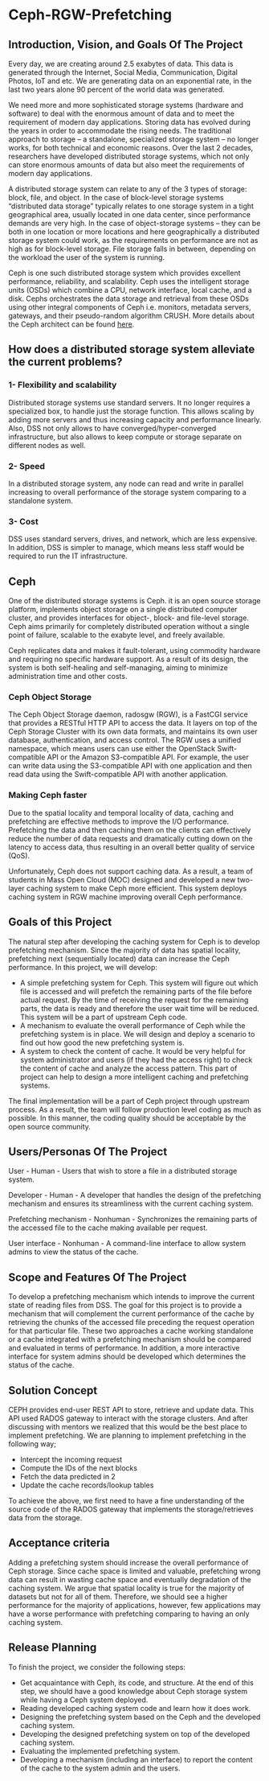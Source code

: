 # Ceph-RGW-Prefetching

## Introduction, Vision, and Goals Of The Project

Every day, we are creating around 2.5 exabytes of data. This data is generated through the Internet, Social Media, Communication, Digital Photos, IoT and etc. We are generating data on an exponential rate, in the last two years alone 90 percent of the world data was generated.

We need more and more sophisticated storage systems (hardware and software) to deal with the enormous amount of data and to meet the requirement of modern day applications. Storing data has evolved during the years in order to accommodate the rising needs. The traditional approach to storage – a standalone, specialized storage system – no longer works, for both technical and economic reasons. Over the last 2 decades, researchers have developed distributed storage systems, which not only can store enormous amounts of data but also meet the requirements of modern day applications. 

A distributed storage system can relate to any of the 3 types of storage: block, file, and object. In the case of block-level storage systems “distributed data storage” typically relates to one storage system in a tight geographical area, usually located in one data center, since performance demands are very high. In the case of object-storage systems – they can be both in one location or more locations and here geographically a distributed storage system could work, as the requirements on performance are not as high as for block-level storage. File storage falls in between, depending on the workload the user of the system is running.

Ceph is one such distributed storage system which provides excellent performance, reliability, and scalability. Ceph uses the intelligent storage units (OSDs) which combine a CPU, network interface, local cache, and a disk. Cephs orchestrates the data storage and retrieval from these OSDs using other integral components of Ceph i.e. monitors, metadata servers, gateways, and their pseudo-random algorithm CRUSH. More details about the Ceph architect can be found [here](http://docs.ceph.com/docs/dumpling/architecture/).  

## How does a distributed storage system alleviate the current problems?

### 1- Flexibility and scalability
Distributed storage systems use standard servers. It no longer requires a specialized box, to handle just the storage function. This allows scaling by adding more servers and thus increasing capacity and performance linearly. Also, DSS not only allows to have converged/hyper-converged infrastructure, but also allows to keep compute or storage separate on different nodes as well.

### 2- Speed
In a distributed storage system, any node can read and write in parallel increasing to overall performance of the storage system comparing to a standalone system.

### 3- Cost
 DSS uses standard servers, drives, and network, which are less expensive. In addition, DSS is simpler to manage, which means less staff would be required to run the IT infrastructure.

## Ceph
One of the distributed storage systems is Ceph. it is an open source storage platform, implements object storage on a single distributed computer cluster, and provides interfaces for object-, block- and file-level storage. Ceph aims primarily for completely distributed operation without a single point of failure, scalable to the exabyte level, and freely available.

Ceph replicates data and makes it fault-tolerant, using commodity hardware and requiring no specific hardware support. As a result of its design, the system is both self-healing and self-managing, aiming to minimize administration time and other costs.




### Ceph Object Storage
The Ceph Object Storage daemon, radosgw (RGW), is a FastCGI service that provides a RESTful HTTP API to access the data. It layers on top of the Ceph Storage Cluster with its own data formats, and maintains its own user database, authentication, and access control. The RGW uses a unified namespace, which means users can use either the OpenStack Swift-compatible API or the Amazon S3-compatible API. For example, the user can write data using the S3-compatible API with one application and then read data using the Swift-compatible API with another application.

### Making Ceph faster
Due to the spatial locality and temporal locality of data, caching and prefetching are effective methods to improve the I/O performance. Prefetching the data and then caching them on the clients can effectively reduce the number of data requests and dramatically cutting down on the latency to access data, thus resulting in an overall better quality of service (QoS).

Unfortunately, Ceph does not support caching data. As a result, a team of students in Mass Open Cloud (MOC) designed and developed a new two-layer caching system to make Ceph more efficient. This system deploys caching system in RGW machine improving overall Ceph performance.

## Goals of this Project
The natural step after developing the caching system for Ceph is to develop prefetching mechanism. Since the majority of data has spatial locality, prefetching next (sequentially located) data can increase the Ceph performance. In this project, we will develop:
- A simple prefetching system for Ceph. This system will figure out which file is accessed and will prefetch the remaining parts of the file before actual request. By the time of receiving the request for the remaining parts, the data is ready and therefore the user wait time will be reduced. This system will be a part of upstream Ceph code.
- A mechanism to evaluate the overall performance of Ceph while the prefetching system is in place. We will design and deploy a scenario to find out how good the new prefetching system is.
- A system to check the content of cache. It would be very helpful for system administrator and users (if they had the access right) to check the content of cache and analyze the access pattern. This part of project can help to design a more intelligent caching and prefetching systems.

The final implementation will be a part of Ceph project through upstream process. As a result, the team will follow production level coding as much as possible. In this manner, the coding quality should be acceptable by the open source community.


## Users/Personas Of The Project
User - Human - Users that wish to store a file in a distributed storage system.

Developer - Human - A developer that handles the design of the prefetching mechanism and ensures its streamliness with the current caching system.

Prefetching mechanism - Nonhuman - Synchronizes the remaining parts of the accessed file to the cache making available per request.

User interface - Nonhuman - A command-line interface to allow system admins to view the status of the cache.





## Scope and Features Of The Project
To develop a prefetching mechanism which intends to improve the current state of reading files from DSS. The goal for this project is to provide a mechanism that will complement the current performance of the cache by retrieving the chunks of the accessed file preceding the request operation for that particular file. These two approaches a cache working standalone or a cache integrated with a prefetching mechanism should be compared and evaluated in terms of performance. In addition, a more interactive interface for system admins should be developed which determines the status of the cache.

## Solution Concept

CEPH provides end-user REST API to store, retrieve and update data. This API used RADOS gateway to interact with the storage clusters. And after discussing with mentors we realized that this would be the best place to implement prefetching. We are planning to implement prefetching in the following way; 

- Intercept the incoming request 
- Compute the IDs of the next blocks
- Fetch the data predicted in 2
- Update the cache records/lookup tables

To achieve the above, we first need to have a fine understanding of the source code of the RADOS gateway that implements the storage/retrieves data from the storage. 


## Acceptance criteria

Adding a prefetching system should increase the overall performance of Ceph storage. Since cache space is limited and valuable, prefetching wrong data can result in wasting cache space and eventually degradation of the caching system. 
We argue that spatial locality is true for the majority of datasets but not for all of them. Therefore, we should see a higher performance for the majority of applications, however, few applications may have a worse performance with prefetching comparing to having an only caching system. 

## Release Planning
To finish the project, we consider the following steps:
- Get acquaintance with Ceph, its code, and structure. At the end of this step, we should have a good knowledge about Ceph storage system while having a Ceph system deployed.
- Reading developed caching system code and learn how it does work.
- Designing the prefetching system based on the Ceph and the developed caching system.
- Developing the designed prefetching system on top of the developed caching system.
- Evaluating the implemented prefetching system.
- Developing a mechanism (including an interface) to report the content of the cache to the system admin and the users.







